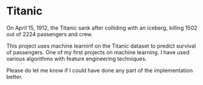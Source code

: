# Titanic
On April 15, 1912, the Titanic sank after colliding with an iceberg, killing 1502 out of 2224 passengers and crew.

This project uses machine learninf on the Titanic dataset to predict survival of passengers.
One of my first projects on machine learning.
I have used various algorithms with feature engineering techniques.

Please do let me know if I could have done any part of the implementation better.
